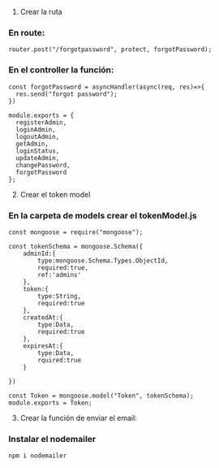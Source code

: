 1. Crear la ruta

### En route:

````
router.post("/forgotpassword", protect, forgotPassword);
````

### En el controller la función:

``` 
const forgotPassword = asyncHandler(async(req, res)=>{
  res.send("forgot password");
})

module.exports = {
  registerAdmin,
  loginAdmin,
  logoutAdmin,
  getAdmin,
  loginStatus,
  updateAdmin,
  changePassword,
  forgotPassword
};

```

2. Crear el token model

### En la carpeta de models crear el tokenModel.js

```
const mongoose = require("mongoose");

const tokenSchema = mongoose.Schema({
    adminId:{
        type:mongoose.Schema.Types.ObjectId,
        required:true,
        ref:'admins'
    },
    token:{
        type:String,
        required:true
    },
    createdAt:{
        type:Data,
        required:true
    },
    expiresAt:{
        type:Data,
        rquired:true
    }

})

const Token = mongoose.model("Token", tokenSchema);
module.exports = Token;
```

3. Crear la función de enviar el email:

### Instalar el nodemailer

```
npm i nodemailer
```
